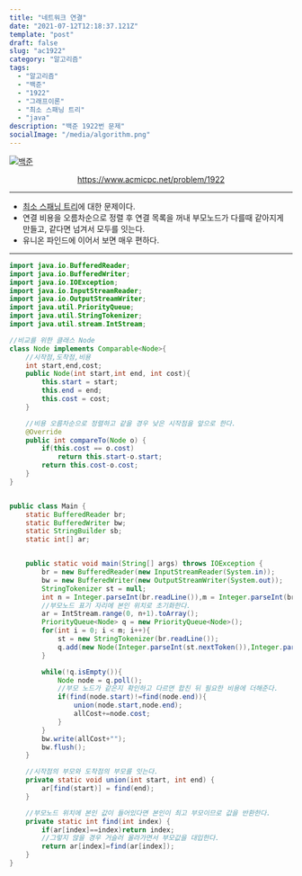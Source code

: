 ```yaml
---
title: "네트워크 연결"
date: "2021-07-12T12:18:37.121Z"
template: "post"
draft: false
slug: "ac1922"
category: "알고리즘"
tags:
  - "알고리즘"
  - "백준"
  - "1922"
  - "그래프이론"
  - "최소 스패닝 트리"
  - "java"
description: "백준 1922번 문제"
socialImage: "/media/algorithm.png"
---
```


[![백준](https://d2gd6pc034wcta.cloudfront.net/images/logo@2x.png)](https://www.acmicpc.net/problem/1922)
<div style="text-align:center"><a href="https://www.acmicpc.net/problem/1922">https://www.acmicpc.net/problem/1922</a></div>

---

- <a href='https://m.blog.naver.com/kks227/220799105543'>최소 스패닝 트리</a>에 대한 문제이다.
- 연결 비용을 오름차순으로 정렬 후 연결 목록을 꺼내 부모노드가 다를때 같아지게 만들고, 같다면 넘겨서 모두를 잇는다.
- 유니온 파인드에 이어서 보면 매우 편하다.

---

```java
import java.io.BufferedReader;
import java.io.BufferedWriter;
import java.io.IOException;
import java.io.InputStreamReader;
import java.io.OutputStreamWriter;
import java.util.PriorityQueue;
import java.util.StringTokenizer;
import java.util.stream.IntStream;

//비교를 위한 클래스 Node
class Node implements Comparable<Node>{
    //시작점,도착점,비용
    int start,end,cost;
    public Node(int start,int end, int cost){
        this.start = start;
        this.end = end;
        this.cost = cost;
    }

    //비용 오름차순으로 정렬하고 같을 경우 낮은 시작점을 앞으로 한다.
    @Override
    public int compareTo(Node o) {
        if(this.cost == o.cost)
            return this.start-o.start;
        return this.cost-o.cost;
    }
}


public class Main {
    static BufferedReader br;
    static BufferedWriter bw;
    static StringBuilder sb;
    static int[] ar;


    public static void main(String[] args) throws IOException {
        br = new BufferedReader(new InputStreamReader(System.in));
        bw = new BufferedWriter(new OutputStreamWriter(System.out));
        StringTokenizer st = null;
        int n = Integer.parseInt(br.readLine()),m = Integer.parseInt(br.readLine()),allCost=0;
        //부모노드 표기 자리에 본인 위치로 초기화한다.
        ar = IntStream.range(0, n+1).toArray();
        PriorityQueue<Node> q = new PriorityQueue<Node>();
        for(int i = 0; i < m; i++){
            st = new StringTokenizer(br.readLine());
            q.add(new Node(Integer.parseInt(st.nextToken()),Integer.parseInt(st.nextToken()),Integer.parseInt(st.nextToken())));
        }

        while(!q.isEmpty()){
            Node node = q.poll();
            //부모 노드가 같은지 확인하고 다르면 합친 뒤 필요한 비용에 더해준다.
            if(find(node.start)!=find(node.end)){
                union(node.start,node.end);
                allCost+=node.cost;
            }
        }
        bw.write(allCost+"");
        bw.flush();
    }

    //시작점의 부모와 도착점의 부모를 잇는다.
    private static void union(int start, int end) {
        ar[find(start)] = find(end);
    }

    //부모노드 위치에 본인 값이 들어있다면 본인이 최고 부모이므로 값을 반환한다.
    private static int find(int index) {
        if(ar[index]==index)return index;
        //그렇지 않을 경우 거슬러 올라가면서 부모값을 대입한다.
        return ar[index]=find(ar[index]);
    }
}
```